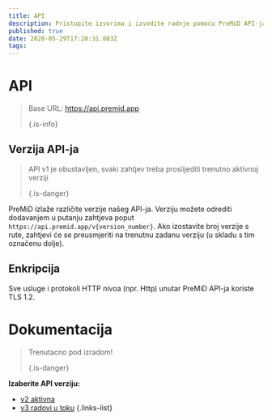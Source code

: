 ```yaml
---
title: API
description: Pristupite izvorima i izvodite radnje pomoću PreMiD API-ja
published: true
date: 2020-05-29T17:28:31.083Z
tags:
---
```


# API

> Base URL: https://api.premid.app 
> 
> {.is-info}

## Verzija API-ja
> API v1 je obustavljen, svaki zahtjev treba proslijediti trenutno aktivnoj verziji 
> 
> {.is-danger}

PreMiD izlaže različite verzije našeg API-ja. Verziju možete odrediti dodavanjem u putanju zahtjeva poput ` https://api.premid.app/v{version_number} `. Ako izostavite broj verzije s rute, zahtjevi će se preusmjeriti na trenutnu zadanu verziju (u skladu s tim označenu dolje).

## Enkripcija

Sve usluge i protokoli HTTP nivoa (npr. Http) unutar PreMiD API-ja koriste TLS 1.2.

# Dokumentacija
> Trenutacno pod izradom! 
> 
> {.is-danger}

**Izaberite API verziju:**
- [v2 aktivna](/dev/api/v2)
- [v3 radovi u toku](/dev/api/v3)
{.links-list}